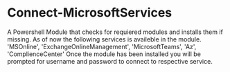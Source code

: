 # Connect-MicrosoftServices

A Powershell Module that checks for requiered modules and installs them if missing.
As of now the following services is availeble in the module.
  'MSOnline', 'ExchangeOnlineManagement', 'MicrosoftTeams', 'Az', 'ComplienceCenter'
Once the module has been installed you will be prompted for username and password to connect to respective service.
